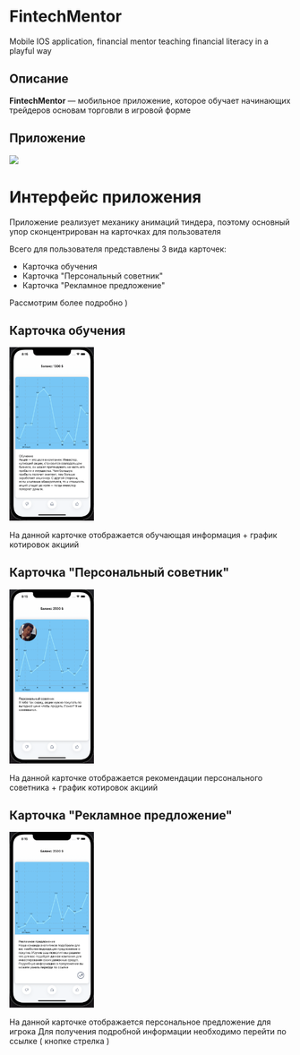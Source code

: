 # FintechMentor
Mobile IOS application, financial mentor teaching financial literacy in a playful way

## Описание

**FintechMentor** — мобильное приложение, которое обучает начинающих трейдеров основам торговли в игровой форме

## Приложение

<img src="/resources/iosApp.gif" width="30%">

# Интерфейс приложения

Приложение реализует механику анимаций тиндера, поэтому основный упор сконцентрирован на карточках для пользователя

Всего для пользователя представлены 3 вида карточек: 
  - Карточка обучения 
  - Карточка "Персональный советник"
  - Карточка "Рекламное предложение"
 
 Рассмотрим более подробно ) 

## Карточка обучения

<img src="/resources/defaultCard.png" width="30%">

На данной карточке отображается обучающая информация + график котировок акциий

## Карточка "Персональный советник"

<img src="/resources/mentorCard.png" width="30%">

На данной карточке отображается рекомендации персонального советника + график котировок акциий

## Карточка "Рекламное предложение"

<img src="/resources/linkCard.png" width="30%">

На данной карточке отображается персональное предложение для игрока 
Для получения подробной информации необходимо перейти по ссылке ( кнопке стрелка ) 

